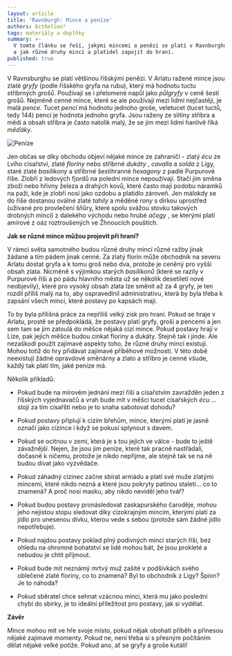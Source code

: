 ```yaml
---
layout: article
title: 'Ravnburgh: Mince a peníze'
authors: Ecthelion²
tags: materiály a doplňky
summary: >-
  V tomto článku se řeší, jakými mincemi a penězi se platí v Ravnburghu a okolí
  a jak různé druhy mincí a platidel zapojit do hraní.
published: true
---
```

V Ravnsburghu se platí většinou říšskými penězi. V Arlatu ražené mince jsou zlaté _gryfy_ (podle říšského gryfa na rubu), který má hodnotu tuctu stříbrných _grošů_. Používají se i přelomené napůl jako _půlgryfy_ v ceně šesti grošů. Nejméně cenné mince, které se ale používají mezi lidmi nejčastěji, je malá _pence_. Tucet _pencí_ má hodnotu jednoho groše, veletucet (tucet tuctů, tedy 144) pencí je hodnota jednoho gryfa. Jsou raženy ze slitiny stříbra a mědi a obsah stříbra je často natolik malý, že se jim mezi lidmi hanlivě říká _měďáky_.

![Peníze]({{site.baseurl}}/77/prachy-cernobile.jpg)

Jen občas se díky obchodu objeví nějaké mince ze zahraničí - zlatý _écu_ ze Lvího císařství, zlaté _floriny_ nebo stříbrné _dukáty_ , _cavalla_ a _solda_ z Ligy, staré zlaté _basilikony_ a stříbrné šestihranné _hexagony_ z padlé Purpurové říše. Zlobři z ledových fjordů na poledni mince nepoužívají. Stačí jim směna zboží nebo hřivny železa a drahých kovů, které často mají podobu náramků na paži, kde je zlobři nosí jako ozdobu a platidlo zároveň. Jen málokdy se do říše dostanou oválné zlaté _tahily_ a měděné _rony_ s dírkou uprostřed (užívané pro provlečení šňůry, které spolu svážou stovku takových drobných mincí) z dalekého východu nebo hrubé _ačegy_ , se kterými platí amirové z oáz roztroušených ve Žhnoucích pouštích.  

**Jak se různé mince můžou projevit při hraní?** 

V rámci světa samotného budou různé druhy mincí různé ražby jinak žádané a tím pádem jinak cenné. Za zlatý florin může obchodník na severu Arlatu dostat gryfa a k tomu groš nebo dva, protože je ceněný pro vyšší obsah zlata. Nicméně s výjimkou starých _basilikonů_ (které se razily v Purpurové říši a po pádu hlavního města už se několik desetiletí nové neobjevily), které pro vysoký obsah zlata lze směnit až za 4 gryfy, je ten rozdíl příliš malý na to, aby ospravedlnil administrativu, která by byla třeba k zapsání všech mincí, které postavy po kapsách mají. 

To by byla přílišná práce za nepříliš velký zisk pro hraní. Pokud se hraje v Arlatu, prostě se předpokládá, že postavy platí gryfy, groši a pencemi a jen sem tam se jim zatoulá do měšce nějaká cizí mince. Pokud postavy hrají v Lize, pak jejich měšce budou cinkat floriny a dukáty. Stejně tak i jinde. Ale nezaškodí použít zajímavé aspekty toho, že různé druhy mincí existují. Mohou totiž do hry přidávat zajímavé příběhové možnosti. V této době neexistují žádné opravdové směnárny a zlato a stříbro je cenné všude, každý tak platí tím, jaké peníze má. 

Několik příkladů: 
- Pokud bude na mírovém jednání mezi říší a císařstvím zavražděn jeden z říšských vyjednavačů a vrah bude mít v měšci tucet císařských _écu_ ... stojí za tím císařští nebo je to snaha sabotovat dohodu? 

- Pokud postavy připlují k cizím břehům, mince, kterými platí je jasně označí jako cizince i když se pokusí splynout s davem. 

- Pokud se ocitnou v zemi, která je s tou jejich ve válce - bude to ještě závažnější. Nejen, že jsou jim peníze, které tak pracně nastřádali, dočasně k ničemu, protože je nikdo nepřijme, ale stejně tak se na ně budou dívat jako vyzvědače. 

- Pokud záhadný cizinec začne sbírat armádu a platí své muže zlatými mincemi, které nikdo nezná a které jsou pokryty patinou staletí... co to znamená? A proč nosí masku, aby nikdo neviděl jeho tvář? 

- Pokud budou postavy pronásledovat zaskapurského čaroděje, mohou jeho nejistou stopu sledovat díky cizokrajným mincím, kterými platí za jídlo pro unesenou dívku, kterou vede s sebou (protože sám žádné jídlo nepotřebuje). 

- Pokud najdou postavy poklad plný podivných mincí starých říší, bez ohledu na ohromné bohatství se lidé mohou bát, že jsou prokleté a nebudou je chtít přijmout. 

- Pokud bude mít neznámý mrtvý muž zašité v podšívkách svého oblečené zlaté floriny, co to znamená? Byl to obchodník z Ligy? Špion? Je to náhoda? 

- Pokud sběratel chce sehnat vzácnou minci, která mu jako poslední chybí do sbírky, je to ideální příležitost pro postavy, jak si vydělat. 

**Závěr** 

Mince mohou mít ve hře svoje místo, pokud nějak obohatí příběh a přinesou nějaké zajímavé momenty. Pokud ne, není třeba si s přesným počítáním dělat nějaké velké potíže. Pokud ano, ať se gryfy a groše kutálí!

